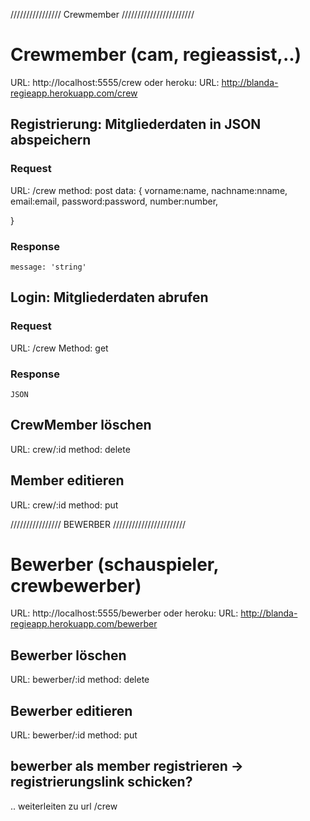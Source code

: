 ////////////////  Crewmember  ///////////////////////

# Crewmember (cam, regieassist,..)
URL: http://localhost:5555/crew
oder heroku:
URL: http://blanda-regieapp.herokuapp.com/crew
## Registrierung: Mitgliederdaten in JSON abspeichern
### Request

URL: /crew
method: post
data: {
    vorname:name, 
    nachname:nname, 
    email:email,
    password:password,
    number:number,
    
}
### Response
    message: 'string' 

## Login: Mitgliederdaten abrufen
### Request
URL: /crew
Method: get
### Response
    JSON

## CrewMember löschen
URL: crew/:id
method: delete

## Member editieren
URL: crew/:id
method: put


////////////////  BEWERBER  ///////////////////////
# Bewerber (schauspieler, crewbewerber)
URL: http://localhost:5555/bewerber
oder heroku:
URL: http://blanda-regieapp.herokuapp.com/bewerber

## Bewerber löschen
URL: bewerber/:id
method: delete

## Bewerber editieren
URL: bewerber/:id
method: put

## bewerber als member registrieren -> registrierungslink schicken?
.. weiterleiten zu url /crew